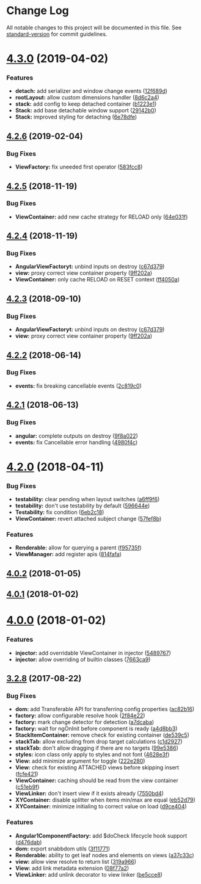 # Change Log

All notable changes to this project will be documented in this file. See [standard-version](https://github.com/conventional-changelog/standard-version) for commit guidelines.

<a name="4.3.0"></a>
# [4.3.0](https://github.com/steelsojka/ug-layout/compare/v4.2.6...v4.3.0) (2019-04-02)


### Features

* **detach:** add serializer and window change events ([12f689d](https://github.com/steelsojka/ug-layout/commit/12f689d))
* **rootLayout:** allow custom dimensions handler ([8d6c2a4](https://github.com/steelsojka/ug-layout/commit/8d6c2a4))
* **stack:** add config to keep detached container ([b1223e1](https://github.com/steelsojka/ug-layout/commit/b1223e1))
* **Stack:** add base detachable window support ([29142b0](https://github.com/steelsojka/ug-layout/commit/29142b0))
* **Stack:** improved styling for detaching ([6e78dfe](https://github.com/steelsojka/ug-layout/commit/6e78dfe))



<a name="4.2.6"></a>
## [4.2.6](https://github.com/steelsojka/ug-layout/compare/v4.2.5...v4.2.6) (2019-02-04)


### Bug Fixes

* **ViewFactory:** fix uneeded first operator ([583fcc8](https://github.com/steelsojka/ug-layout/commit/583fcc8))



<a name="4.2.5"></a>
## [4.2.5](https://github.com/steelsojka/ug-layout/compare/v4.2.4...v4.2.5) (2018-11-19)


### Bug Fixes

* **ViewContainer:** add new cache strategy for RELOAD only ([64e031f](https://github.com/steelsojka/ug-layout/commit/64e031f))



<a name="4.2.4"></a>
## [4.2.4](https://github.com/steelsojka/ug-layout/compare/v4.2.2...v4.2.4) (2018-11-19)


### Bug Fixes

* **AngularViewFactoryt:** unbind inputs on destroy ([c67d379](https://github.com/steelsojka/ug-layout/commit/c67d379))
* **view:** proxy correct view container property ([9ff202a](https://github.com/steelsojka/ug-layout/commit/9ff202a))
* **ViewContainer:** only cache RELOAD on RESET context ([ff4050a](https://github.com/steelsojka/ug-layout/commit/ff4050a))



<a name="4.2.3"></a>
## [4.2.3](https://github.com/steelsojka/ug-layout/compare/v4.2.2...v4.2.3) (2018-09-10)


### Bug Fixes

* **AngularViewFactoryt:** unbind inputs on destroy ([c67d379](https://github.com/steelsojka/ug-layout/commit/c67d379))
* **view:** proxy correct view container property ([9ff202a](https://github.com/steelsojka/ug-layout/commit/9ff202a))



<a name="4.2.2"></a>
## [4.2.2](https://github.com/steelsojka/ug-layout/compare/v4.2.1...v4.2.2) (2018-06-14)


### Bug Fixes

* **events:** fix breaking cancellable events ([2c819c0](https://github.com/steelsojka/ug-layout/commit/2c819c0))



<a name="4.2.1"></a>
## [4.2.1](https://github.com/steelsojka/ug-layout/compare/v4.2.0...v4.2.1) (2018-06-13)


### Bug Fixes

* **angular:** complete outputs on destroy ([9f8a022](https://github.com/steelsojka/ug-layout/commit/9f8a022))
* **events:** fix Cancellable error handling ([4980f4c](https://github.com/steelsojka/ug-layout/commit/4980f4c))



<a name="4.2.0"></a>
# [4.2.0](https://github.com/steelsojka/ug-layout/compare/v4.0.2...v4.2.0) (2018-04-11)


### Bug Fixes

* **testability:** clear pending when layout switches ([a6ff9f6](https://github.com/steelsojka/ug-layout/commit/a6ff9f6))
* **testability:** don't use testability by default ([596644e](https://github.com/steelsojka/ug-layout/commit/596644e))
* **Testability:** fix condition ([6eb2c18](https://github.com/steelsojka/ug-layout/commit/6eb2c18))
* **ViewContainer:** revert attached subject change ([57fef8b](https://github.com/steelsojka/ug-layout/commit/57fef8b))


### Features

* **Renderable:** allow for querying a parent ([f95735f](https://github.com/steelsojka/ug-layout/commit/f95735f))
* **ViewManager:** add register apis ([814fafa](https://github.com/steelsojka/ug-layout/commit/814fafa))



<a name="4.0.2"></a>
## [4.0.2](https://github.com/steelsojka/ug-layout/compare/v4.0.1...v4.0.2) (2018-01-05)



<a name="4.0.1"></a>
## [4.0.1](https://github.com/steelsojka/ug-layout/compare/v4.0.0...v4.0.1) (2018-01-02)



<a name="4.0.0"></a>
# [4.0.0](https://github.com/steelsojka/ug-layout/compare/v3.2.8...v4.0.0) (2018-01-02)


### Features

* **injector:** add overridable ViewContainer in injector ([5489767](https://github.com/steelsojka/ug-layout/commit/5489767))
* **injector:** allow overriding of builtin classes ([7663ca9](https://github.com/steelsojka/ug-layout/commit/7663ca9))



<a name="3.2.8"></a>
## [3.2.8](https://github.com/steelsojka/ug-layout/compare/v2.0.1...v3.2.8) (2017-08-22)


### Bug Fixes

* **dom:** add Transferable API for transferring config properties ([ac82b16](https://github.com/steelsojka/ug-layout/commit/ac82b16))
* **factory:** allow configurable resolve hook ([2f84e22](https://github.com/steelsojka/ug-layout/commit/2f84e22))
* **factory:** mark change detector for detection ([a7dcaba](https://github.com/steelsojka/ug-layout/commit/a7dcaba))
* **factory:** wait for ngOnInit before component is ready ([a4d8bb3](https://github.com/steelsojka/ug-layout/commit/a4d8bb3))
* **StackItemContainer:** remove check for existing container ([de539c5](https://github.com/steelsojka/ug-layout/commit/de539c5))
* **stackTab:** allow excluding from drop target calculations ([c1d2927](https://github.com/steelsojka/ug-layout/commit/c1d2927))
* **stackTab:** don't allow dragging if there are no targets ([99e5386](https://github.com/steelsojka/ug-layout/commit/99e5386))
* **styles:** icon class only apply to styles and not font ([4628e3f](https://github.com/steelsojka/ug-layout/commit/4628e3f))
* **View:** add minimize argument for toggle ([222e280](https://github.com/steelsojka/ug-layout/commit/222e280))
* **View:** check for existing ATTACHED views before skipping insert ([fcfe421](https://github.com/steelsojka/ug-layout/commit/fcfe421))
* **ViewContainer:** caching should be read from the view container ([c51eb9f](https://github.com/steelsojka/ug-layout/commit/c51eb9f))
* **ViewLinker:** don't insert view if it exists already ([7550bd4](https://github.com/steelsojka/ug-layout/commit/7550bd4))
* **XYContainer:** disable splitter when items min/max are equal ([eb52d79](https://github.com/steelsojka/ug-layout/commit/eb52d79))
* **XYContainer:** minimize initialing to correct value on load ([d9ce404](https://github.com/steelsojka/ug-layout/commit/d9ce404))


### Features

* **Angular1ComponentFactory:** add $doCheck lifecycle hook support ([d476dab](https://github.com/steelsojka/ug-layout/commit/d476dab))
* **dom:** export snabbdom utils ([3f11771](https://github.com/steelsojka/ug-layout/commit/3f11771))
* **Renderable:** ability to get leaf nodes and elements on views ([a37c33c](https://github.com/steelsojka/ug-layout/commit/a37c33c))
* **view:** allow view resolve to return list ([319a966](https://github.com/steelsojka/ug-layout/commit/319a966))
* **View:** add link metadata extension ([08f77a2](https://github.com/steelsojka/ug-layout/commit/08f77a2))
* **ViewLinker:** add unlink decorator to view linker ([be5cce8](https://github.com/steelsojka/ug-layout/commit/be5cce8))
